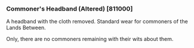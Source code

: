 ### Commoner's Headband (Altered) [811000]

A headband with the cloth removed. Standard wear for commoners of the Lands Between.

Only, there are no commoners remaining with their wits about them.